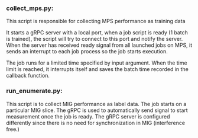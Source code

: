 ### collect\_mps.py:
This script is responsible for collecting MPS performance as training data

It starts a gRPC server with a local port, when a job script is ready (1 batch is trained), the script will try to connect to this port and notify the server. 
When the server has received ready signal from all launched jobs on MPS, it sends an interrupt to each job process so the job starts execution.

The job runs for a limited time specified by input argument. When the time limit is reached, it interrupts itself and saves the batch time recorded in the callback function.

### run\_enumerate.py:
This script is to collect MIG performance as label data. The job starts on a particular MIG slice. The gRPC is used to automatically send signal to start measurement once the job is ready. The gRPC server is configured differently since there is no need for synchronization in MIG (interference free.)
